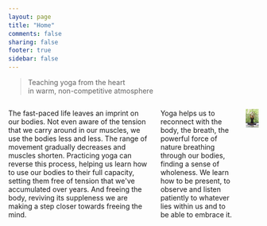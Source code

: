 ```yaml
---
layout: page
title: "Home"
comments: false
sharing: false
footer: true
sidebar: false
---
```

 
> Teaching yoga from the heart   
> in warm, non-competitive atmosphere 
>

<div class="columns">

<p>The fast-paced life leaves an imprint on our bodies. Not even aware of the tension that we carry around in our muscles, we use the bodies less and less. The range of movement gradually decreases and muscles shorten. Practicing yoga can reverse this process, helping us learn how to use our bodies to their full capacity, setting them free of tension that we've accumulated over years. And freeing the body, reviving its suppleness we are making a step closer towards freeing the mind. </p>

<p>Yoga helps us to reconnect with the body, the breath, the powerful force of nature breathing through our bodies, finding a sense of wholeness. We learn how to be present, to observe and listen patiently to whatever lies within us and to be able to embrace it.</p>

<p class="centeredimage"><img src="images/Siddhasana.jpg" alt="Siddhasana"></img></p>

</div>



